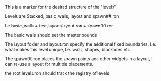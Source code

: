 This is a marker for the desired structure of the "levels"

Levels are Stacked, basic_walls, layout and spawn##.ron

I.e 
basic_walls + test_layout/layout.ron + spawn00.ron

The basic walls should set the master bounds

The layout folder and layout.ron specify the additional fixed boundaries. I.e. what makes this 
level unique, I.e. walls, shapes, blockades etc.

The spawn00.ron places the spawn points and other widgets in a layout, I can re-use a layout for multiple placements.

the root levels.ron should track the registry of levels
